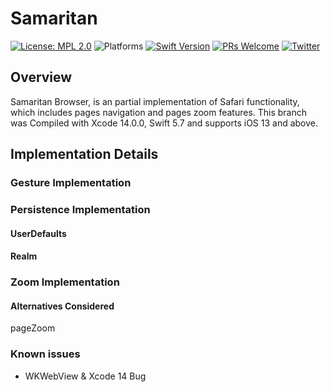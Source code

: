 # Samaritan

[![License: MPL 2.0](https://img.shields.io/badge/License-MPL%202.0-brightgreen.svg)](https://opensource.org/licenses/MPL-2.0)
![Platforms](https://img.shields.io/badge/platform-iOS-lightgrey.svg)
[![Swift Version](https://img.shields.io/badge/Swift-5.7-F16D39.svg?style=flat)](https://developer.apple.com/swift)
[![PRs Welcome](https://img.shields.io/badge/PRs-welcome-brightgreen.svg?style=flat-square)](http://makeapullrequest.com)
[![Twitter](https://img.shields.io/badge/twitter-@byaruhaf-blue.svg)](http://twitter.com/byaruhaf)

## Overview

Samaritan Browser, is an partial implementation of Safari functionality, which includes pages navigation and pages zoom features.
This branch was Compiled with Xcode 14.0.0, Swift 5.7 and supports iOS 13 and above.

## Implementation Details

### Gesture Implementation

### Persistence Implementation

#### UserDefaults

#### Realm

### Zoom Implementation

#### Alternatives Considered

pageZoom

### Known issues

- WKWebView & Xcode 14 Bug
